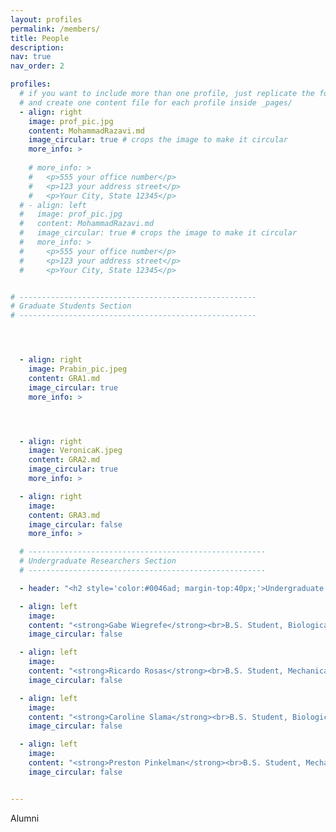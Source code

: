 ```yaml
---
layout: profiles
permalink: /members/
title: People
description: 
nav: true
nav_order: 2

profiles:
  # if you want to include more than one profile, just replicate the following block
  # and create one content file for each profile inside _pages/
  - align: right
    image: prof_pic.jpg
    content: MohammadRazavi.md
    image_circular: true # crops the image to make it circular
    more_info: >
    
    # more_info: >
    #   <p>555 your office number</p>
    #   <p>123 your address street</p>
    #   <p>Your City, State 12345</p>
  # - align: left
  #   image: prof_pic.jpg
  #   content: MohammadRazavi.md
  #   image_circular: true # crops the image to make it circular
  #   more_info: >
  #     <p>555 your office number</p>
  #     <p>123 your address street</p>
  #     <p>Your City, State 12345</p>


# -----------------------------------------------------
# Graduate Students Section
# -----------------------------------------------------




  - align: right
    image: Prabin_pic.jpeg
    content: GRA1.md
    image_circular: true
    more_info: >




  - align: right
    image: VeronicaK.jpeg
    content: GRA2.md
    image_circular: true
    more_info: >

  - align: right
    image: 
    content: GRA3.md
    image_circular: false
    more_info: >

  # -----------------------------------------------------
  # Undergraduate Researchers Section
  # -----------------------------------------------------

  - header: "<h2 style='color:#0046ad; margin-top:40px;'>Undergraduate Researchers</h2>"

  - align: left
    image: 
    content: "<strong>Gabe Wiegrefe</strong><br>B.S. Student, Biological Systems Engineering"
    image_circular: false

  - align: left
    image: 
    content: "<strong>Ricardo Rosas</strong><br>B.S. Student, Mechanical Engineering"
    image_circular: false

  - align: left
    image: 
    content: "<strong>Caroline Slama</strong><br>B.S. Student, Biological Systems Engineering"
    image_circular: false

  - align: left
    image: 
    content: "<strong>Preston Pinkelman</strong><br>B.S. Student, Mechanical Engineering"
    image_circular: false


---
```

Alumni
